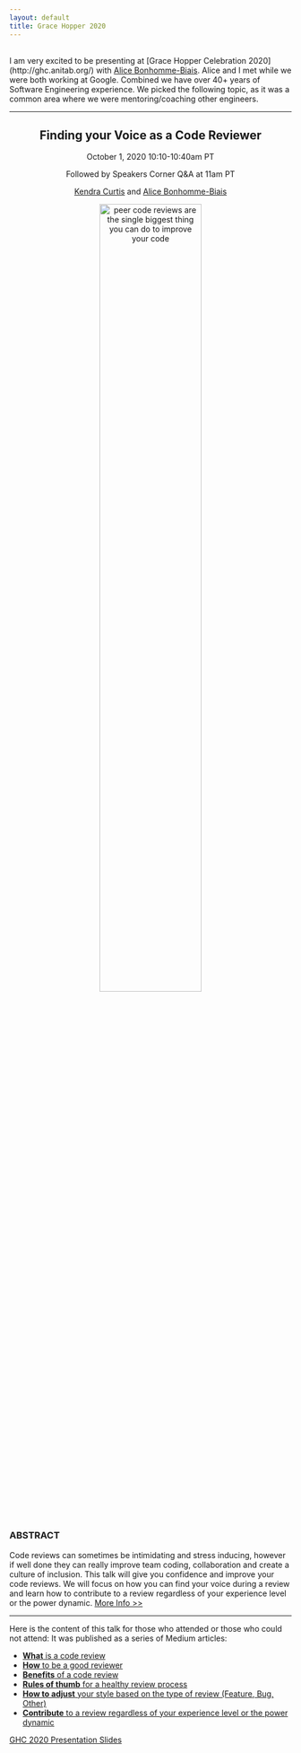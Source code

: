 ```yaml
---
layout: default
title: Grace Hopper 2020
---
```


<p style="margin:30px 0;"></p>
I am very excited to be presenting at [Grace Hopper Celebration 2020](http://ghc.anitab.org/) with <a href="https://www.linkedin.com/in/bonhommebiais">Alice Bonhomme-Biais</a>. Alice and I met while we were both working at Google. Combined we have over 40+ years of Software Engineering experience. We picked the following topic, as it was a common area where we were mentoring/coaching other engineers.

<hr>

<h2 align="center">Finding your Voice as a Code Reviewer</h2>
<p align="center">October 1, 2020 10:10-10:40am PT</p>
<p align="center">Followed by Speakers Corner Q&A at 11am PT</p>

<p align="center"><a href="www.linkedin.com/in/curtiskendra/">Kendra Curtis</a> and <a href="https://www.linkedin.com/in/bonhommebiais">Alice Bonhomme-Biais</a>
 </p>
<p align="center"><img src="../img/quote2.png" alt="peer code reviews are the single biggest thing you can do to improve your code" class="container" style="width:60%"></p>




### ABSTRACT


Code reviews can sometimes be intimidating and stress inducing, however if well done they can really improve team coding, collaboration and create a culture of inclusion. This talk will give you confidence and improve your code reviews. We will focus on how you can find your voice during a review and learn how to contribute to a review regardless of your experience level or the power dynamic. [More Info >>](https://web.cvent.com/event/84f26b13-25ef-458c-9d38-38432d71be09/websitePage:645d57e4-75eb-4769-b2c0-f201a0bfc6ce)

---

Here is the content of this talk for those who attended or those who could not attend: It was published as a series of Medium articles: 

* [**What** is a code review](https://medium.com/@kscurtis2000/what-is-a-code-review-74f080c33013)
* [**How** to be a good reviewer](https://medium.com/@kscurtis2000/inclusive-and-productive-collaboration-in-code-reviews-e7d05c228f4d)
* [**Benefits** of a code review](https://medium.com/@kscurtis2000/what-is-a-code-review-74f080c33013#dc96)
* [**Rules of thumb** for a healthy review process](https://medium.com/@kscurtis2000/4-rules-of-thumb-for-providing-effective-code-review-feedback-bb188864f50d)
* [**How to adjust** your style based on the type of review (Feature, Bug, Other)](https://medium.com/@kscurtis2000/how-to-provide-effective-feedback-based-on-code-review-type-ccace3d60092)
* [**Contribute** to a review regardless of your experience level or the power dynamic](https://medium.com/@kscurtis2000/imposter-syndrome-how-to-overcome-it-during-code-reviews-3eb23beae383)



[GHC 2020 Presentation Slides](../slides-ghc-2020.pdf)
